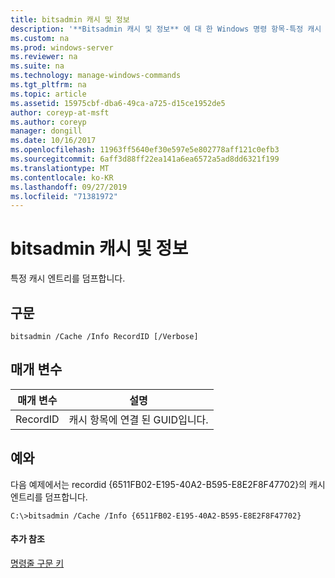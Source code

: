 ```yaml
---
title: bitsadmin 캐시 및 정보
description: '**Bitsadmin 캐시 및 정보** 에 대 한 Windows 명령 항목-특정 캐시 엔트리를 덤프 합니다.'
ms.custom: na
ms.prod: windows-server
ms.reviewer: na
ms.suite: na
ms.technology: manage-windows-commands
ms.tgt_pltfrm: na
ms.topic: article
ms.assetid: 15975cbf-dba6-49ca-a725-d15ce1952de5
author: coreyp-at-msft
ms.author: coreyp
manager: dongill
ms.date: 10/16/2017
ms.openlocfilehash: 11963ff5640ef30e597e5e802778aff121c0efb3
ms.sourcegitcommit: 6aff3d88ff22ea141a6ea6572a5ad8dd6321f199
ms.translationtype: MT
ms.contentlocale: ko-KR
ms.lasthandoff: 09/27/2019
ms.locfileid: "71381972"
---
```

# <a name="bitsadmin-cache-and-info"></a>bitsadmin 캐시 및 정보



특정 캐시 엔트리를 덤프합니다.

## <a name="syntax"></a>구문

```
bitsadmin /Cache /Info RecordID [/Verbose] 
```

## <a name="parameters"></a>매개 변수

|매개 변수|설명|
|---------|-----------|
|RecordID|캐시 항목에 연결 된 GUID입니다.|

## <a name="BKMK_examples"></a>예와

다음 예제에서는 recordid {6511FB02-E195-40A2-B595-E8E2F8F47702}의 캐시 엔트리를 덤프합니다.
```
C:\>bitsadmin /Cache /Info {6511FB02-E195-40A2-B595-E8E2F8F47702} 
```

#### <a name="additional-references"></a>추가 참조

[명령줄 구문 키](command-line-syntax-key.md)